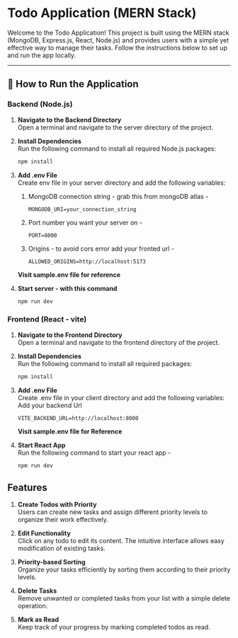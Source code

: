 # Todo Application (MERN Stack)

Welcome to the Todo Application! This project is built using the MERN stack (MongoDB, Express.js, React, Node.js) and provides users with a simple yet effective way to manage their tasks. Follow the instructions below to set up and run the app locally.

---
## 🚀 How to Run the Application

### Backend (Node.js)

1. **Navigate to the Backend Directory**  
   Open a terminal and navigate to the server directory of the project.

2. **Install Dependencies**  
   Run the following command to install all required Node.js packages:  
   ```bash
   npm install
   ```
3. **Add .env File**    
   Create env file in your server directory and add the following variables:  
   1. MongoDB connection string - grab this from mongoDB atlas -
        ```env
        MONGODB_URI=your_connection_string
        ```
   2. Port number you want your server on -  
        ```env
        PORT=8000
        ```
   3. Origins - to avoid cors error add your fronted url - 
        ```env
        ALLOWED_ORIGINS=http://localhost:5173
        ```
   **Visit sample.env file for reference**   
4. **Start server - with this command**
   ```bash
   npm run dev
   ```   
### Frontend (React - vite) 

1. **Navigate to the Frontend Directory**  
   Open a terminal and navigate to the frontend directory of the project.

2. **Install Dependencies**  
   Run the following command to install all required packages:  
   ```bash
   npm install
   ```
3. **Add .env File**    
   Create .env file in your client directory and add the following variables:  
   Add your backend Url 
   ```env
   VITE_BACKEND_URL=http://localhost:8000
   ```
   **Visit sample.env file for Reference**
4. **Start React App**  
   Run the following command to start your react app -
   ```bash
   npm run dev
   ```
## Features

1. **Create Todos with Priority**  
   Users can create new tasks and assign different priority levels to organize their work effectively.
   
2. **Edit Functionality**  
   Click on any todo to edit its content. The intuitive interface allows easy modification of existing tasks.

3. **Priority-based Sorting**  
   Organize your tasks efficiently by sorting them according to their priority levels.

4. **Delete Tasks**  
   Remove unwanted or completed tasks from your list with a simple delete operation.

5. **Mark as Read**  
   Keep track of your progress by marking completed todos as read.






   
   
